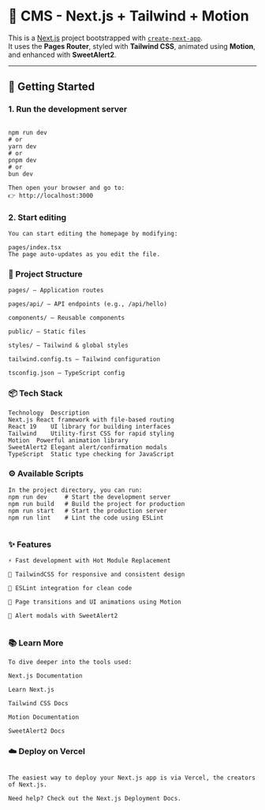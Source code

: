 # 📘 CMS - Next.js + Tailwind + Motion

This is a [Next.js](https://nextjs.org) project bootstrapped with [`create-next-app`](https://nextjs.org/docs/pages/api-reference/create-next-app).  
It uses the **Pages Router**, styled with **Tailwind CSS**, animated using **Motion**, and enhanced with **SweetAlert2**.

---

## 🚀 Getting Started

### 1. Run the development server

```

npm run dev
# or
yarn dev
# or
pnpm dev
# or
bun dev

Then open your browser and go to:
👉 http://localhost:3000

```
### 2. Start editing
```
You can start editing the homepage by modifying:

pages/index.tsx
The page auto-updates as you edit the file.

```
### 🧱 Project Structure
```
pages/ – Application routes

pages/api/ – API endpoints (e.g., /api/hello)

components/ – Reusable components

public/ – Static files

styles/ – Tailwind & global styles

tailwind.config.ts – Tailwind configuration

tsconfig.json – TypeScript config

```
### 📦 Tech Stack
```
Technology	Description
Next.js	React framework with file-based routing
React 19	UI library for building interfaces
Tailwind	Utility-first CSS for rapid styling
Motion	Powerful animation library
SweetAlert2	Elegant alert/confirmation modals
TypeScript	Static type checking for JavaScript

```
### ⚙️ Available Scripts
```
In the project directory, you can run:
npm run dev     # Start the development server
npm run build   # Build the project for production
npm run start   # Start the production server
npm run lint    # Lint the code using ESLint


```
### ✨ Features
```
⚡ Fast development with Hot Module Replacement

🎨 TailwindCSS for responsive and consistent design

🧼 ESLint integration for clean code

💫 Page transitions and UI animations using Motion

🔔 Alert modals with SweetAlert2


```
### 📚 Learn More
```
To dive deeper into the tools used:

Next.js Documentation

Learn Next.js

Tailwind CSS Docs

Motion Documentation

SweetAlert2 Docs
```
### ☁️ Deploy on Vercel
```

The easiest way to deploy your Next.js app is via Vercel, the creators of Next.js.

Need help? Check out the Next.js Deployment Docs.